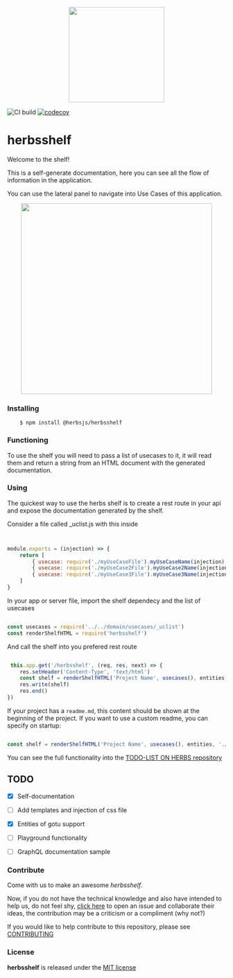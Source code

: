  <p align='center'><img src='https://avatars3.githubusercontent.com/u/60399865' height='220'></p>

![CI build](https://github.com/herbsjs/herbsshelf/workflows/CI%20build/badge.svg) [![codecov](https://codecov.io/gh/herbsjs/herbsshelf/branch/main/graph/badge.svg)](https://codecov.io/gh/herbsjs/herbsshelf)

# herbsshelf

Welcome to the shelf!

This is a self-generate documentation, here you can see all the flow of information in the application.

You can use the lateral panel to navigate into Use Cases of this application. 

 <p align='center'><img src='docs/herbs_shelf.png' height='440'></p>

### Installing
```
    $ npm install @herbsjs/herbsshelf
```

### Functioning 

To use the shelf you will need to pass a list of usecases to it, it will read them and return a string from an HTML document with the generated documentation.

### Using 

The quickest way to use the herbs shelf is to create a rest route in your api and expose the documentation generated by the shelf.

Consider a file called _uclist.js with this inside
```javascript


module.exports = (injection) => {
    return [
        { usecase: require('./myUseCaseFile').myUseCaseName(injection), tags: { group: 'GroupOne' } },
        { usecase: require('./myUseCase2File').myUseCase2Name(injection), tags: { group: 'GroupOne' } },
        { usecase: require('./myUseCase3File').myUseCase3Name(injection), tags: { group: 'GroupTwo' } },
    ]
}
```

In your app or server file, import the shelf dependecy and the list of usecases

```javascript

const usecases = require('../../domain/usecases/_uclist')
const renderShelfHTML = require('herbsshelf')


```

And call the shelf into you prefered rest route

```javascript

 this.app.get('/herbsshelf', (req, res, next) => {
    res.setHeader('Content-Type', 'text/html')
    const shelf = renderShelfHTML('Project Name', usecases(), entities)
    res.write(shelf)
    res.end()
})

```

If your project has a `readme.md`, this content should be shown at the beginning of the project. If you want to use a custom readme, you can specify on startup:

```javascript

const shelf = renderShelfHTML('Project Name', usecases(), entities, './custom-readme.md')

```



You can see the full functionality into the [TODO-LIST ON HERBS repository](https://github.com/herbsjs/todolist-on-herbs)

## TODO

- [X] Self-documentation
- [ ] Add templates and injection of css file
- [X] Entities of gotu support
- [ ] Playground functionality
- [ ] GraphQL documentation sample


### Contribute
Come with us to make an awesome *herbsshelf*.

Now, if you do not have the technical knowledge and also have intended to help us, do not feel shy, [click here](https://github.com/herbsjs/herbsshelf/issues) to open an issue and collaborate their ideas, the contribution may be a criticism or a compliment (why not?)

If you would like to help contribute to this repository, please see [CONTRIBUTING](https://github.com/herbsjs/herbsshelf/blob/main/.github/CONTRIBUTING.md)

### License

**herbsshelf** is released under the
[MIT license](https://github.com/herbsjs/herbsshelf/blob/main/LICENSE)

